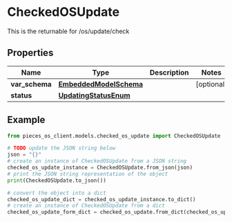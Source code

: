 # CheckedOSUpdate

This is the returnable for /os/update/check

## Properties

Name | Type | Description | Notes
------------ | ------------- | ------------- | -------------
**var_schema** | [**EmbeddedModelSchema**](EmbeddedModelSchema) |  | [optional] 
**status** | [**UpdatingStatusEnum**](UpdatingStatusEnum) |  | 

## Example

```python
from pieces_os_client.models.checked_os_update import CheckedOSUpdate

# TODO update the JSON string below
json = "{}"
# create an instance of CheckedOSUpdate from a JSON string
checked_os_update_instance = CheckedOSUpdate.from_json(json)
# print the JSON string representation of the object
print(CheckedOSUpdate.to_json())

# convert the object into a dict
checked_os_update_dict = checked_os_update_instance.to_dict()
# create an instance of CheckedOSUpdate from a dict
checked_os_update_form_dict = checked_os_update.from_dict(checked_os_update_dict)
```



